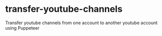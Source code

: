 # transfer-youtube-channels
Transfer youtube channels from one account to another youtube account using Puppeteer
